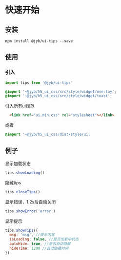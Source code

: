 # 快速开始

## 安装

```shell
npm install @jyb/ui-tips --save
```

## 使用

### 引入

```javascript
import tips from '@jyb/ui-tips'
```

```scss
@import '~@jyb/h5_ui_css/src/style/widget/overlay';
@import '~@jyb/h5_ui_css/src/style/widget/toast';
```
引入所有ui规范
```html
  <link href="ui.min.css" rel="stylesheet"></link>
```
或者
```scss
@import '~@jyb/h5_ui_css/dist/style/ui;
```

## 例子
显示加载状态
```javascript
tips.showLoading()
```

隐藏tips
```javascript
tips.closeTips()
```

显示错误，1.2s后自动关闭
```javascript
tips.showError('error')
```

显示提示
```javascript
tips.showTips({
  msg: 'msg', //提示内容
  isLoading: false, //是否加载中状态
  autoHide: true, //是否自动隐藏
  hideTime: 1200 //自动隐藏时间
})

```



